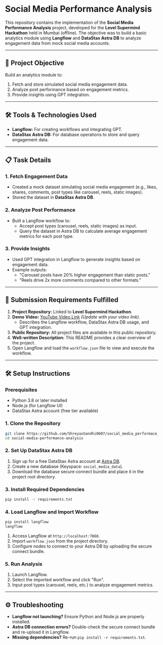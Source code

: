 # Social Media Performance Analysis

This repository contains the implementation of the **Social Media Performance Analysis** project, developed for the **Level Supermind Hackathon** held in Mumbai (offline). The objective was to build a basic analytics module using **Langflow** and **DataStax Astra DB** to analyze engagement data from mock social media accounts.

---

## 🚀 Project Objective

Build an analytics module to:
1. Fetch and store simulated social media engagement data.
2. Analyze post performance based on engagement metrics.
3. Provide insights using GPT integration.

---

## 🛠 Tools & Technologies Used

- **Langflow:** For creating workflows and integrating GPT.
- **DataStax Astra DB:** For database operations to store and query engagement data.

---

## 📋 Task Details

### 1. **Fetch Engagement Data**
- Created a mock dataset simulating social media engagement (e.g., likes, shares, comments, post types like carousel, reels, static images).
- Stored the dataset in **DataStax Astra DB**.

### 2. **Analyze Post Performance**
- Built a Langflow workflow to:
  - Accept post types (carousel, reels, static images) as input.
  - Query the dataset in Astra DB to calculate average engagement metrics for each post type.

### 3. **Provide Insights**
- Used GPT integration in Langflow to generate insights based on engagement data.
- Example outputs:
  - "Carousel posts have 20% higher engagement than static posts."
  - "Reels drive 2x more comments compared to other formats."

---

## 📝 Submission Requirements Fulfilled

1. **Project Repository:** Linked to **Level Supermind Hackathon**.
2. **Demo Video:** [YouTube Video Link](#) _(Update with your video link)_.
   - Describes the Langflow workflow, DataStax Astra DB usage, and GPT integration.
3. **Public Repository:** All project files are available in this public repository.
4. **Well-written Description:** This README provides a clear overview of the project.
5. Open Langflow and load the `workflow.json` file to view and execute the workflow.

---

## 🛠 Setup Instructions

### Prerequisites
- Python 3.8 or later installed
- Node.js (for Langflow UI)
- DataStax Astra account (free tier available)

### 1. Clone the Repository
```bash
git clone https://github.com/ShreyasGandhi0607/social_media_performace_analysis
cd social-media-performance-analysis
```

### 2. Set Up DataStax Astra DB
1. Sign up for a free DataStax Astra account at [Astra DB](https://www.datastax.com/astra).
2. Create a new database (Keyspace: `social_media_data`).
3. Download the database secure connect bundle and place it in the project root directory.

### 3. Install Required Dependencies
```bash
pip install -r requirements.txt
```

### 4. Load Langflow and Import Workflow
```bash
pip install langflow
langflow
```
1. Access Langflow at `http://localhost:7860`.
2. Import `workflow.json` from the project directory.
3. Configure nodes to connect to your Astra DB by uploading the secure connect bundle.


### 5. Run Analysis
1. Launch Langflow.
2. Select the imported workflow and click "Run".
3. Input post types (carousel, reels, etc.) to analyze engagement metrics.

---

## ⚙️ Troubleshooting
- **Langflow not launching?** Ensure Python and Node.js are properly installed.
- **Astra DB connection errors?** Double-check the secure connect bundle and re-upload it in Langflow.
- **Missing dependencies?** Re-run `pip install -r requirements.txt`.
